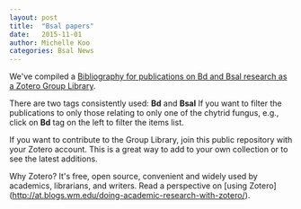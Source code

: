 ```yaml
---
layout: post
title:  "Bsal papers"
date:   2015-11-01
author: Michelle Koo
categories: Bsal News
---
```


We've compiled a [Bibliography for publications on Bd and Bsal research as a Zotero Group Library](https://www.zotero.org/groups/bdbsalresearch/items/order/year/sort/desc).     

There are two tags consistently used: **Bd** and **Bsal**
If you want to filter the publications to only those relating to only one of the chytrid fungus, e.g., click on  **Bd** tag on the left to filter the items list.    

If you want to contribute to the Group Library, join this public repository with your Zotero account. This is a great way to add to your own collection or to see the latest additions.     

Why Zotero? It's free, open source, convenient and widely used by academics,  librarians, and writers. Read a perspective on [using Zotero] (http://at.blogs.wm.edu/doing-academic-research-with-zotero/).
